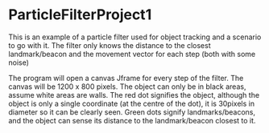 # ParticleFilterProject1

This is an example of a particle filter used for object tracking and a scenario to go with it.
The filter only knows the distance to the closest landmark/beacon and the movement vector for each step (both with some noise)


The program will open a canvas Jframe for every step of the filter. The canvas will be 1200 x 800 pixels. The object can only be in black areas, assume white areas are walls.
The red dot signifies the object, although the object is only a single coordinate (at the centre of the dot), it is 30pixels in diameter so it can be clearly seen.
Green dots signify landmarks/beacons, and the object can sense its distance to the landmark/beacon closest to it.
